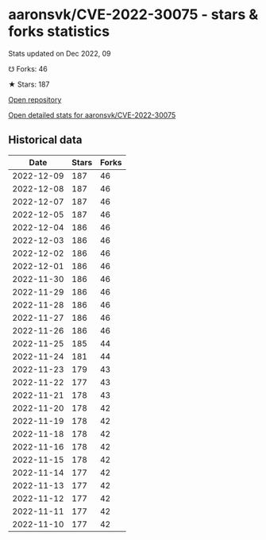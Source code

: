 # aaronsvk/CVE-2022-30075 - stars & forks statistics

Stats updated on Dec 2022, 09

☋ Forks: 46

★ Stars: 187

[Open repository](https://github.com/aaronsvk/CVE-2022-30075)

[Open detailed stats for aaronsvk/CVE-2022-30075](https://reviewgithub.com/rep/aaronsvk/CVE-2022-30075)

## Historical data
| Date | Stars | Forks |
|------|-------|-------|
| 2022-12-09 | 187 | 46 | 
| 2022-12-08 | 187 | 46 | 
| 2022-12-07 | 187 | 46 | 
| 2022-12-05 | 187 | 46 | 
| 2022-12-04 | 186 | 46 | 
| 2022-12-03 | 186 | 46 | 
| 2022-12-02 | 186 | 46 | 
| 2022-12-01 | 186 | 46 | 
| 2022-11-30 | 186 | 46 | 
| 2022-11-29 | 186 | 46 | 
| 2022-11-28 | 186 | 46 | 
| 2022-11-27 | 186 | 46 | 
| 2022-11-26 | 186 | 46 | 
| 2022-11-25 | 185 | 44 | 
| 2022-11-24 | 181 | 44 | 
| 2022-11-23 | 179 | 43 | 
| 2022-11-22 | 177 | 43 | 
| 2022-11-21 | 178 | 43 | 
| 2022-11-20 | 178 | 42 | 
| 2022-11-19 | 178 | 42 | 
| 2022-11-18 | 178 | 42 | 
| 2022-11-16 | 178 | 42 | 
| 2022-11-15 | 178 | 42 | 
| 2022-11-14 | 177 | 42 | 
| 2022-11-13 | 177 | 42 | 
| 2022-11-12 | 177 | 42 | 
| 2022-11-11 | 177 | 42 | 
| 2022-11-10 | 177 | 42 | 

